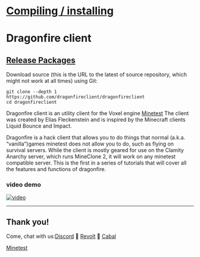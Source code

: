 # [Compiling / installing](Minetest.md)

# Dragonfire client

## [Release Packages](https://github.com/dragonfireclient/dragonfireclient/releases)

Download source (this is the URL to the latest of source repository, which might not work at all times) using Git:
```
git clone --depth 1 https://github.com/dragonfireclient/dragonfireclient
cd dragonfireclient
```


Dragonfire client is an utility client for the Voxel engine [Minetest](https://minetest.net/) The client was created by Elias Fleckenstein and is inspired by the Minecraft clients Liquid Bounce and Impact. 

Dragonfire is a hack client that allows you to do things that normal (a.k.a. “vanilla”)games  minetest does not allow you to do, such as flying on survival servers. While the client is mostly geared for use on the Clamity Anarchy server, which runs MineClone 2, it will work on any minetest compatible server. This is the first in a series of tutorials that will cover all the features and functions of dragonfire.

### video demo
[![video](https://i.ytimg.com/vi/MEUGLuai1B4/hq720.jpg)](https://www.youtube.com/watch?v=MEUGLuai1B4 "video")

---
## Thank you!
Come, chat with us:[Discord](https://discord.gg/kab99uu) :tropical_drink: [Revolt](https://rvlt.gg/discover/search?query=minetest) :tropical_drink: [Cabal](https://cabal.chat/)

[Minetest](https://minetest.net/)
